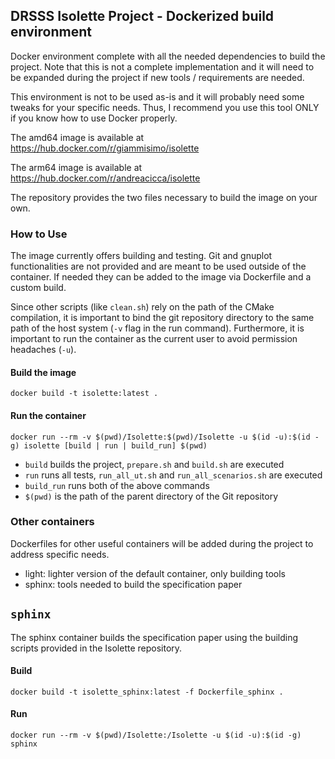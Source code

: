 ## DRSSS Isolette Project - Dockerized build environment

Docker environment complete with all the needed dependencies to build the project.
Note that this is not a complete implementation and it will need to be expanded during the project if new tools / requirements are needed.

This environment is not to be used as-is and it will probably need some tweaks for your specific needs.
Thus, I recommend you use this tool ONLY if you know how to use Docker properly.

The amd64 image is available at https://hub.docker.com/r/giammisimo/isolette

The arm64 image is available at https://hub.docker.com/r/andreacicca/isolette

The repository provides the two files necessary to build the image on your own.

### How to Use

The image currently offers building and testing.
Git and gnuplot functionalities are not provided and are meant to be used outside of the container. If needed they can be added to the image via Dockerfile and a custom build.

Since other scripts (like `clean.sh`) rely on the path of the CMake compilation, it is important to bind the git repository directory to the same path of the host system (`-v` flag in the run command).
Furthermore, it is important to run the container as the current user to avoid permission headaches (`-u`).

#### Build the image
```
docker build -t isolette:latest .
```

#### Run the container
```
docker run --rm -v $(pwd)/Isolette:$(pwd)/Isolette -u $(id -u):$(id -g) isolette [build | run | build_run] $(pwd)
```
- `build` builds the project, `prepare.sh` and `build.sh` are executed
- `run` runs all tests, `run_all_ut.sh` and `run_all_scenarios.sh` are executed
- `build_run` runs both of the above commands
- `$(pwd)` is the path of the parent directory of the Git repository

### Other containers
Dockerfiles for other useful containers will be added during the project to address specific needs.
- light: lighter version of the default container, only building tools
- sphinx: tools needed to build the specification paper

## `sphinx`
The sphinx container builds the specification paper using the building scripts provided in the Isolette repository.
#### Build
```
docker build -t isolette_sphinx:latest -f Dockerfile_sphinx .
```
#### Run
```
docker run --rm -v $(pwd)/Isolette:/Isolette -u $(id -u):$(id -g) sphinx
```
